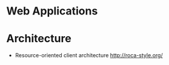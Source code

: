 # Web Applications

# Architecture

* Resource-oriented client architecture
  http://roca-style.org/
